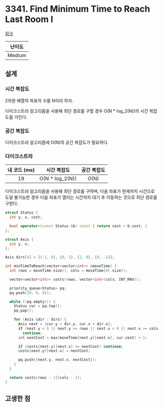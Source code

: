 # 3341. Find Minimum Time to Reach Last Room I

[링크](https://leetcode.com/problems/find-minimum-time-to-reach-last-room-i/description/)

| 난이도 |
| :----: |
| Medium |

## 설계

### 시간 복잡도

2차원 배열의 좌표의 수를 N이라 하자.

다이크스트라 알고리즘을 사용해 최단 경로를 구할 경우 O(N \* log_2(N))의 시간 복잡도를 가진다.

### 공간 복잡도

다이크스트라 알고리즘에 O(N)의 공간 복잡도가 필요하다.

### 다이크스트라

| 내 코드 (ms) |   시간 복잡도    | 공간 복잡도 |
| :----------: | :--------------: | :---------: |
|      19      | O(N \* log_2(N)) |    O(N)     |

다이크스트라 알고리즘을 사용해 최단 경로를 구하며, 다음 좌표가 현재까지 시간으로 도달 불가능한 경우 다음 좌표가 열리는 시간까지 대기 후 이동하는 것으로 최단 경로를 구한다.

```cpp
struct Status {
  int y, x, cost;

  bool operator<(const Status &b) const { return cost > b.cost; }
};

struct Axis {
  int y, x;
};

Axis dirs[4] = {{-1, 0}, {0, 1}, {1, 0}, {0, -1}};

int minTimeToReach(vector<vector<int>> &moveTime) {
  int rows = moveTime.size(), cols = moveTime[0].size();

  vector<vector<int>> costs(rows, vector<int>(cols, INT_MAX));

  priority_queue<Status> pq;
  pq.push({0, 0, 0});

  while (!pq.empty()) {
    Status cur = pq.top();
    pq.pop();

    for (Axis &dir : dirs) {
      Axis next = {cur.y + dir.y, cur.x + dir.x};
      if (next.y < 0 || next.y >= rows || next.x < 0 || next.x >= cols)
        continue;
      int nextCost = max(moveTime[next.y][next.x], cur.cost) + 1;

      if (costs[next.y][next.x] <= nextCost) continue;
      costs[next.y][next.x] = nextCost;

      pq.push({next.y, next.x, nextCost});
    }
  }

  return costs[rows - 1][cols - 1];
}
```

## 고생한 점
